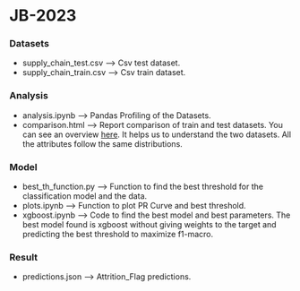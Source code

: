# JB-2023

### Datasets
- supply_chain_test.csv --> Csv test dataset.
- supply_chain_train.csv --> Csv train dataset.

### Analysis
- analysis.ipynb --> Pandas Profiling of the Datasets.
- comparison.html --> Report comparison of train and test datasets. You can see an overview [here](https://htmlpreview.github.io/?https://github.com/XavierQuerol/JB-2023/blob/main/comparison.html). It helps us to understand the two datasets. All the attributes follow the same distributions.
      
### Model
- best_th_function.py --> Function to find the best threshold for the classification model and the data.
- plots.ipynb --> Function to plot PR Curve and best threshold.
- xgboost.ipynb --> Code to find the best model and best parameters. The best model found is xgboost without giving weights to the target and predicting the best threshold to maximize f1-macro.

### Result
- predictions.json --> Attrition_Flag predictions.



